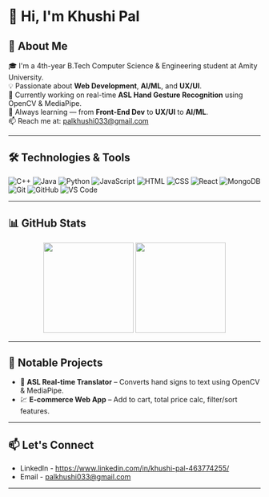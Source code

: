 # 👋 Hi, I'm Khushi Pal

## 🚀 About Me

🎓 I'm a 4th-year B.Tech Computer Science & Engineering student at Amity University.  
💡 Passionate about **Web Development**, **AI/ML**, and **UX/UI**.  
🔭 Currently working on real-time **ASL Hand Gesture Recognition** using OpenCV & MediaPipe.  
🌱 Always learning — from **Front-End Dev** to **UX/UI** to **AI/ML**.  
📫 Reach me at: [palkhushi033@gmail.com](mailto:palkhushi033@gmail.com)  

---

## 🛠️ Technologies & Tools

![C++](https://img.shields.io/badge/C++-00599C?style=flat&logo=c%2B%2B&logoColor=white)
![Java](https://img.shields.io/badge/Java-ED8B00?style=flat&logo=java&logoColor=white)
![Python](https://img.shields.io/badge/Python-3776AB?style=flat&logo=python&logoColor=white)
![JavaScript](https://img.shields.io/badge/JavaScript-F7DF1E?style=flat&logo=javascript&logoColor=black)
![HTML](https://img.shields.io/badge/HTML5-E34F26?style=flat&logo=html5&logoColor=white)
![CSS](https://img.shields.io/badge/CSS3-1572B6?style=flat&logo=css3&logoColor=white)
![React](https://img.shields.io/badge/React-20232A?style=flat&logo=react&logoColor=61DAFB)
![MongoDB](https://img.shields.io/badge/MongoDB-4EA94B?style=flat&logo=mongodb&logoColor=white)
![Git](https://img.shields.io/badge/Git-F05032?style=flat&logo=git&logoColor=white)
![GitHub](https://img.shields.io/badge/GitHub-181717?style=flat&logo=github&logoColor=white)
![VS Code](https://img.shields.io/badge/VS%20Code-007ACC?style=flat&logo=visual-studio-code&logoColor=white)

---

## 📊 GitHub Stats

<div align="center">
  <img src="https://github-readme-stats.vercel.app/api?username=ishuk-xyz&show_icons=true&theme=tokyonight" height="180px" />
  <img src="https://github-readme-stats.vercel.app/api/top-langs/?username=ishuk-xyz&layout=compact&theme=tokyonight" height="180px" />
</div>

---

## 📌 Notable Projects

- 🎯 **ASL Real-time Translator** – Converts hand signs to text using OpenCV & MediaPipe. 
- 💹 **E-commerce Web App** – Add to cart, total price calc, filter/sort features.

---

## 📫 Let's Connect

- LinkedIn - https://www.linkedin.com/in/khushi-pal-463774255/
- Email - palkhushi033@gmail.com

---

